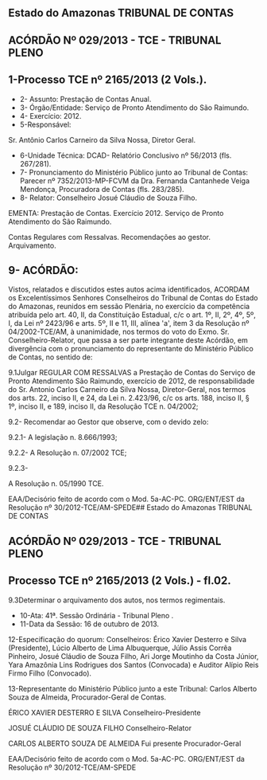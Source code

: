 
## Estado do Amazonas TRIBUNAL DE CONTAS

## ACÓRDÃO Nº 029/2013 - TCE - TRIBUNAL PLENO

## 1-Processo TCE nº 2165/2013 (2 Vols.).

- 2- Assunto: Prestação de Contas Anual.
- 3- Órgão/Entidade: Serviço de Pronto Atendimento do São Raimundo.
- 4- Exercício: 2012.
- 5-Responsável:

Sr. Antônio Carlos Carneiro da Silva Nossa, Diretor Geral.

- 6-Unidade Técnica: DCAD- Relatório Conclusivo nº 56/2013 (fls. 267/281).
- 7-  Pronunciamento  do Ministério Público  junto  ao Tribunal  de Contas: Parecer  nº 7352/2013-MP-FCVM  da  Dra.  Fernanda  Cantanhede  Veiga  Mendonça,  Procuradora  de Contas (fls. 283/285).
- 8- Relator: Conselheiro Josué Cláudio de Souza Filho.

EMENTA: Prestação de Contas. Exercício 2012. Serviço de Pronto Atendimento do São Raimundo.

Contas Regulares com Ressalvas. Recomendações ao gestor. Arquivamento.

## 9- ACÓRDÃO:

Vistos, relatados e discutidos estes autos  acima identificados, ACORDAM os Excelentíssimos Senhores Conselheiros do Tribunal de Contas do Estado do Amazonas, reunidos em sessão Plenária, no exercício da competência atribuída pelo  art.  40,  II, da Constituição Estadual, c/c o art. 1º, II, 2º, 4º, 5º, I, da Lei nº 2423/96 e arts. 5º, II e 11, III, alínea 'a', item 3 da Resolução nº 04/2002-TCE/AM, à unanimidade, nos termos do voto do Exmo. Sr. Conselheiro-Relator, que passa a ser parte integrante  deste Acórdão, em divergência com o pronunciamento do representante do Ministério Público de Contas, no sentido de:

9.1Julgar REGULAR COM RESSALVAS a Prestação de Contas do Serviço de  Pronto  Atendimento  São  Raimundo,  exercício  de  2012,  de  responsabilidade  do  Sr. Antonio Carlos Carneiro da Silva Nossa, Diretor-Geral, nos termos dos arts. 22, inciso II, e 24,  da  Lei  n.  2.423/96,  c/c  os  arts.  188,  inciso  II,  §  1º,  inciso  II,  e  189,  inciso  II,  da Resolução TCE n. 04/2002;

9.2- Recomendar ao Gestor que observe, com o devido zelo:

9.2.1- A legislação n. 8.666/1993;

9.2.2- A Resolução n. 07/2002 TCE;

9.2.3-

A Resolução n. 05/1990 TCE.

EAA/Decisório feito de acordo com o Mod. 5a-AC-PC. ORG/ENT/EST da Resolução nº 30/2012-TCE/AM-SPEDE## Estado do Amazonas TRIBUNAL DE CONTAS

## ACÓRDÃO Nº 029/2013 - TCE - TRIBUNAL PLENO

## Processo TCE nº 2165/2013 (2 Vols.) - fl.02.

9.3Determinar o arquivamento dos autos, nos termos regimentais.

- 10-Ata: 41ª. Sessão Ordinária - Tribunal Pleno .
- 11-Data da Sessão: 16 de outubro de 2013.

12-Especificação do quorum: Conselheiros: Érico Xavier Desterro e Silva (Presidente), Lúcio Alberto de Lima Albuquerque, Júlio Assis Corrêa Pinheiro, Josué Cláudio de Souza Filho,  Ari  Jorge  Moutinho  da  Costa  Júnior,  Yara  Amazônia  Lins  Rodrigues  dos  Santos (Convocada) e Auditor Alípio Reis Firmo Filho (Convocado).

13-Representante do Ministério Público junto a este Tribunal: Carlos Alberto Souza de Almeida, Procurador-Geral de Contas.

ÉRICO XAVIER DESTERRO E SILVA Conselheiro-Presidente

JOSUÉ CLÁUDIO DE SOUZA FILHO Conselheiro-Relator

CARLOS ALBERTO SOUZA DE ALMEIDA Fui presente Procurador-Geral

EAA/Decisório feito de acordo com o Mod. 5a-AC-PC. ORG/ENT/EST da Resolução nº 30/2012-TCE/AM-SPEDE